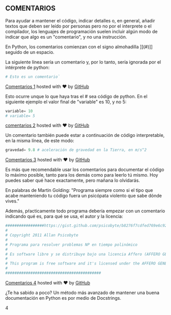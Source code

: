 ## COMENTARIOS

Para ayudar a mantener el código, indicar detalles o, en general, añadir textos que deben ser leído por personas pero no por el interprete o el compilador, los lenguajes de programación suelen incluir algún modo de indicar que algo es un "comentario", y no una instrucción.

En Python, los comentarios comienzan con el signo almohadilla ]](#)]] seguido de un espacio.

La siguiente línea sería un comentario y, por lo tanto, sería ignorada por el intérprete de python:
```python
# Esto es un comentario`
```
[Comentarios 1](https://gist.github.com/psicobyte/de5d26425de5b7d0ab2e#file-comentarios-1) hosted with ❤ by [GitHub](https://github.com/)

Esto ocurre unque lo que haya tras el # sea código de python. En el siguiente ejemplo el valor final de "variable" es 10, y no 5:
```python
variable= 10
# variable= 5
```
[comentarios 2](https://gist.github.com/psicobyte/0fffabfafd4043f1798f#file-comentarios-2) hosted with ❤ by [GitHub](https://github.com/)

Un comentario también puede estar a continuación de código interpretable, en la misma línea, de este modo:
```python
gravedad= 9.8 # aceleración de gravedad en la Tierra, en m/s^2
```
[Comentarios 3](https://gist.github.com/psicobyte/b8276f7cdfed769e6c92#file-comentarios-3) hosted with ❤ by [GitHub](https://github.com/)

Es más que recomendable usar los comentarios para documentar el código lo máximo posible, tanto para los demás como para leerlo tú mismo. Hoy puedes saber qué hace exactamente, pero mañana lo olvidarás.

En palabras de Martin Golding: "Programa siempre como si el tipo que acabe manteniendo tu código fuera un psicópata violento que sabe dónde vives."

Además, pŕacticamente todo programa debería empezar con un comentario indicando qué es, para qué se usa, el autor y la licencia:
```python
#################https://gist.github.com/psicobyte/b8276f7cdfed769e6c92#file-comentarios-3#########################
#
# Copyright 2011 Allan Psicobyte
#
# Programa para resolver problemas NP en tiempo polinómico
#
# Es software libre y se distribuye bajo una licencia Affero (AFFERO GENERAL PUBLIC LICENSE: http://www.affero.org/oagpl.html).
#
# This program is free software and it's licensed under the AFFERO GENERAL PUBLIC LICENSE (http://www.affero.org/oagpl.html ).
#
##########################################
```
[Comentarios 4](https://gist.github.com/psicobyte/84e38fa5e13149515fd8#file-comentarios-4) hosted with ❤ by [GitHub](https://github.com/)

¿Te ha sabido a poco? Un método más avanzado de mantener una buena documentación en Python es por medio de Docstrings.

  4
